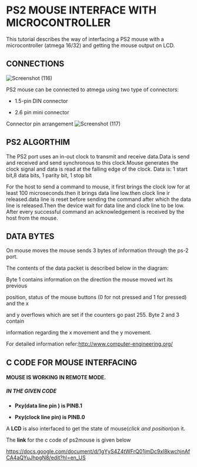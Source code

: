 # PS2 MOUSE INTERFACE WITH MICROCONTROLLER 
This tutorial describes the way of interfacing a PS2 mouse with a microcontroller
(atmega 16/32) and getting the mouse output on LCD.
## CONNECTIONS
![Screenshot (116)](https://user-images.githubusercontent.com/64007722/79949389-1f651a80-8493-11ea-84ec-bc75c745c532.png)


PS2 mouse can be connected to atmega using two type of connectors:
- 1.5-pin DIN connector

- 2.6 pin mini connector

Connector pin arrangement
![Screenshot (117)](https://user-images.githubusercontent.com/64007722/79949508-4d4a5f00-8493-11ea-8d23-af57a6881241.png)


## PS2 ALGORTHIM
The PS2 port uses an in-out clock to transmit and receive data.Data is send and
received and send synchronous to this clock.Mouse generates the clock signal and
data is read at the falling edge of the clock.
Data is: 1 start bit,8 data bits, 1 parity bit, 1 stop bit



For the host to send a command to mouse, it first brings the clock low for at least
100 microseconds.then it brings data line low.then clock line ir released.data line is
reset before sending the command after which the data line is released.Then the
device wait for data line and clock line to be low. After every successful command
an acknowledgement is received by the host from the mouse. 

## DATA BYTES
On mouse moves the mouse sends 3 bytes of information through the ps-2 port.

The contents of the data packet is described below in the diagram: 


Byte 1 contains information on the direction the mouse moved wrt its previous

position, status of the mouse buttons (0 for not pressed and 1 for pressed) and the x

and y overflows which are set if the counters go past 255. Byte 2 and 3 contain

information regarding the x movement and the y movement.

For detailed information refer:http://www.computer-engineering.org/

## C CODE FOR MOUSE INTERFACING
#### MOUSE IS WORKING IN REMOTE MODE.
##### IN THE GIVEN CODE 
- __Pxy(data line pin ) is PINB.1__

- __Pxy(clock line pin) is PINB.0__

A __LCD__ is also interfaced to get the state of mouse(_click and position_)on it.

The __link__ for the c code of ps2mouse is given below

https://docs.google.com/document/d/1gYyS4Z4tWFrQ01jmDc9xl8kwchjnAfCA4aQYuJhpgN8/edit?hl=en_US
